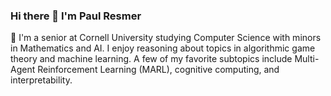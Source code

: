 ### Hi there 👋 I'm Paul Resmer

<!--
**paulresmer/paulresmer** is a ✨ _special_ ✨ repository because its `README.md` (this file) appears on your GitHub profile.

Here are some ideas to get you started:

- 🔭 I’m currently working on ...
- 🌱 I’m currently learning ...
- 👯 I’m looking to collaborate on ...
- 🤔 I’m looking for help with ...
- 💬 Ask me about ...
- 📫 How to reach me: ...
- 😄 Pronouns: ...
- ⚡ Fun fact: ...
-->

🌱 I'm a senior at Cornell University studying Computer Science with minors in Mathematics and AI. I enjoy reasoning about topics in algorithmic game theory and machine learning. A few of my favorite subtopics include Multi-Agent Reinforcement Learning (MARL), cognitive computing, and interpretability.
